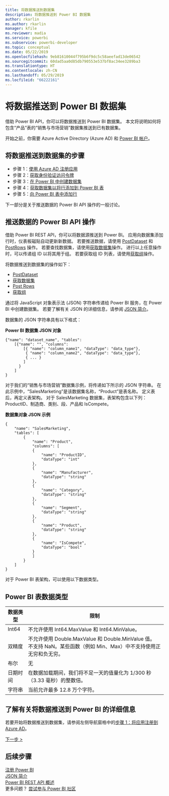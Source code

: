 ```yaml
---
title: 将数据推送到数据集
description: 将数据推送到 Power BI 数据集
author: rkarlin
ms.author: rkarlin
manager: kfile
ms.reviewer: madia
ms.service: powerbi
ms.subservice: powerbi-developer
ms.topic: conceptual
ms.date: 05/22/2019
ms.openlocfilehash: 9eb81610044f795b6f9dc5c58aeefad13de06542
ms.sourcegitcommit: 60dad5aa0d85db790553e537bf8ac34ee3289ba3
ms.translationtype: HT
ms.contentlocale: zh-CN
ms.lasthandoff: 05/29/2019
ms.locfileid: "66222161"
---
```

# <a name="push-data-into-a-power-bi-dataset"></a>将数据推送到 Power BI 数据集

借助 Power BI API，你可以将数据推送到 Power BI 数据集。 本文将说明如何将包含“产品”表的“销售与市场营销”数据集推送到已有数据集。

开始之前，你需要 Azure Active Directory (Azure AD) 和 [Power BI 帐户](create-an-azure-active-directory-tenant.md)。

## <a name="steps-to-push-data-into-a-dataset"></a>将数据推送到数据集的步骤

* 步骤 1：[使用 Azure AD 注册应用](walkthrough-push-data-register-app-with-azure-ad.md)
* 步骤 2：[获取身份验证访问令牌](walkthrough-push-data-get-token.md)
* 步骤 3：[在 Power BI 中创建数据集](walkthrough-push-data-create-dataset.md)
* 步骤 4：[获取数据集以将行添加到 Power BI 表](walkthrough-push-data-get-datasets.md)
* 步骤 5：[向 Power BI 表中添加行](walkthrough-push-data-add-rows.md)

下一部分是关于推送数据的 Power BI API 操作的一般讨论。

## <a name="power-bi-api-operations-to-push-data"></a>推送数据的 Power BI API 操作

借助 Power BI REST API，你可以将数据源推送到 Power BI。 应用向数据集添加行时，仪表板磁贴自动更新新数据。 若要推送数据，请使用 [PostDataset](https://docs.microsoft.com/rest/api/power-bi/pushdatasets/datasets_postdataset) 和 [PostRows](https://docs.microsoft.com/rest/api/power-bi/pushdatasets/datasets_postrows) 操作。 若要查找数据集，请使用[获取数据集](https://docs.microsoft.com/rest/api/power-bi/datasets/getdatasets)操作。 进行以上任意操作时，可以传递组 ID 以将其用于组。 若要获取组 ID 列表，请使用[获取组](https://docs.microsoft.com/rest/api/power-bi/groups/getgroups)操作。

将数据推送到数据集的操作如下：

* [PostDataset](https://docs.microsoft.com/rest/api/power-bi/pushdatasets/datasets_postdataset)
* [获取数据集](https://docs.microsoft.com/rest/api/power-bi/datasets/getdatasets)
* [Post Rows](https://docs.microsoft.com/rest/api/power-bi/pushdatasets/datasets_postrows)
* [获取组](https://docs.microsoft.com/rest/api/power-bi/groups/getgroups)

通过将 JavaScript 对象表示法 (JSON) 字符串传递给 Power BI 服务，在 Power BI 中创建数据集。 若要了解有关 JSON 的详细信息，请参阅 [JSON 简介](http://json.org/)。

数据集的 JSON 字符串具有以下格式：

**Power BI 数据集 JSON 对象**

    {"name": "dataset_name", "tables":
        [{"name": "", "columns":
            [{ "name": "column_name1", "dataType": "data_type"},
             { "name": "column_name2", "dataType": "data_type"},
             { ... }
            ]
          }
        ]
    }

对于我们的“销售与市场营销”数据集示例，将传递如下所示的 JSON 字符串。 在此示例中，“SalesMarketing”是该数据集名称，“Product”是表名称。   定义表后，再定义表架构。 对于 SalesMarketing  数据集，表架构包含以下列：ProductID、制造商、类别、段、产品和 IsCompete。

**数据集对象 JSON 示例**

    {
        "name": "SalesMarketing",
        "tables": [
            {
                "name": "Product",
                "columns": [
                {
                    "name": "ProductID",
                    "dataType": "int"
                },
                {
                    "name": "Manufacturer",
                    "dataType": "string"
                },
                {
                    "name": "Category",
                    "dataType": "string"
                },
                {
                    "name": "Segment",
                    "dataType": "string"
                },
                {
                    "name": "Product",
                    "dataType": "string"
                },
                {
                    "name": "IsCompete",
                    "dataType": "bool"
                }
                ]
            }
        ]
    }

对于 Power BI 表架构，可以使用以下数据类型。

## <a name="power-bi-table-data-types"></a>Power BI 表数据类型

| **数据类型** | **限制** |
| --- | --- |
| Int64 |不允许使用 Int64.MaxValue 和 Int64.MinValue。 |
| 双精度 |不允许使用 Double.MaxValue 和 Double.MinValue 值。 不支持 NaN。某些函数（例如 Min、Max）中不支持使用正无穷和负无穷。 |
| 布尔 |无 |
| 日期时间 |在数据加载期间，我们将不足一天的值量化为 1/300 秒（3.33 毫秒）的整数倍。 |
| 字符串 |当前允许最多 12.8 万个字符。 |

## <a name="learn-more-about-pushing-data-into-power-bi"></a>了解有关将数据推送到 Power BI 的详细信息

若要开始将数据推送到数据集，请参阅左侧导航窗格中的[步骤 1：将应用注册到 Azure AD](walkthrough-push-data-register-app-with-azure-ad.md)。

[下一步 >](walkthrough-push-data-register-app-with-azure-ad.md)

## <a name="next-steps"></a>后续步骤

[注册 Power BI](create-an-azure-active-directory-tenant.md)  
[JSON 简介](http://json.org/)  
[Power BI REST API 概述](overview-of-power-bi-rest-api.md)  
更多问题？ [尝试参与 Power BI 社区](http://community.powerbi.com/)